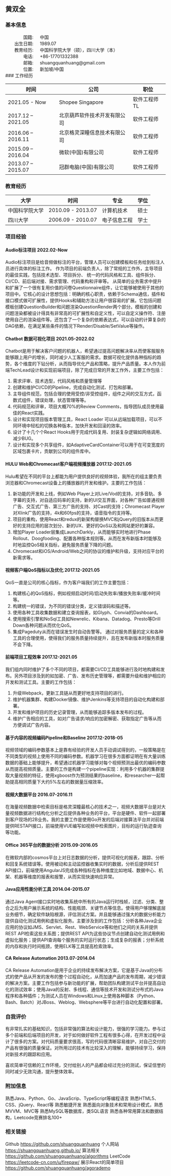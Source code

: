## 黄双全

### 基本信息

<div style="display: table">
  <div style="display: table-row">
    <div style="width: 150px; display: table-cell; text-align: end; padding: 0 10px;" >
      国籍:
    </div>
    <div style="width: 600px; display: table-cell; text-align: start; padding: 0 10px;" >
      中国
    </div>
  </div>
  <div style="display: table-row">
    <div style="width: 150px; display: table-cell; text-align: end; padding: 0 10px;" >
      出生日期:
    </div>
    <div style="width: 600px; display: table-cell; text-align: start; padding: 0 10px;" >
      1989.07
    </div>
  </div>
  <div style="display: table-row">
    <div style="width: 150px; display: table-cell; text-align: end; padding: 0 10px;" >
      教育经历:
    </div>
    <div style="width: 600px; display: table-cell; text-align: start; padding: 0 10px;" >
      中国科学院大学（硕），四川大学（本）
    </div>
  </div>
  <div style="display: table-row">
    <div style="width: 150px; display: table-cell; text-align: end; padding: 0 10px;" >
      电话:
    </div>
    <div style="width: 600px; display: table-cell; text-align: start; padding: 0 10px;" >
      +86-17701332388
    </div>
  </div>
  <div style="display: table-row">
    <div style="width: 150px; display: table-cell; text-align: end; padding: 0 10px;" >
      邮箱:
    </div>
    <div style="width: 600px; display: table-cell; text-align: start; padding: 0 10px;" >
      shuangquanhuang@gmail.com
    </div>
  </div>
  <div style="display: table-row">
    <div style="width: 150px; display: table-cell; text-align: end; padding: 0 10px;" >
      位置:
    </div>
    <div style="width: 600px; display: table-cell; text-align: start; padding: 0 10px;" >
      新加坡/中国
    </div>
  </div>
</div>
### 工作经历


| 时间 | 公司 | 职位 |
| ------ | ------| ------ |
| 2021.05 - Now | Shopee Singapore | 软件工程师TL|
| 2017.12 – 2021.05 |北京葫芦软件技术开发有限公司 | 软件工程师 |
| 2016.06 – 2016.11 | 北京格灵深瞳信息技术有限公司 | 软件工程师 |
| 2015.09 – 2016.04 | 微软(中国)有限公司 | 软件工程师 |
| 2013.07 – 2015.07 | 冠群电脑(中国)有限公司 | 软件工程师 |


### 教育经历

| 大学 | 时间 | 专业 | 学位 |
| --------------- | ---- | ---- | ---- |
| 中国科学院大学 | 2010.09 - 2013.07 | 计算机技术 | 硕士 |
| 四川大学 | 2006.09 - 2010.07 | 电子信息工程 | 学士 |


### 项目经验
#### Audio标注项目 2022.02-Now
Audio标注项目是给音频做标注的平台，管理人员可以创建模板和任务给到标注人员进行具体的标注工作。
作为项目的前端负责人，除了常规的工作外，主导项目的最佳实践，包括技术选型、项目拆分、 统一的代码风格和工具、组件拆分、CI/CD、前后端对接、需求管理、代码重构和评审等。
从简单的业务需求中提升和扩展了一个很有复用价值的问卷Questionnaire组件，让它能够被使用于其他的项目中。它核心的设计思想包括：明确的核心职责，依赖于Schema通信，插件和接口模式做可扩展性，提供Hooks和辅助方法让用户很容易的扩展。它包括问题模板创建QuestionBuilder和问题渲染QuestionRender两个部分。模板的创建和问题渲染都被设计得具有非常高的可扩展性和自定义性，可以自定义操作符、注册使用自己的渲染组件等。还包含了一个复杂的依赖表达式，可以自动的计算复杂的DAG依赖，在满足某些条件的情况下Render/Disable/SetValue等操作。

#### Chatbot 数据可视化项目    2021.05-2022.02
Chatbot是用于解决客户问题的机器人，希望通过提高问题解决率从而使客服服务能够跟上用户的增长，同时减少人工客服的需求。数据可视化提供各种指标的趋势，各个维度的下钻分析，从而指导优化产品和策略，提升产品质量。本人作为前端TechLead设计和实现前端项目，除了完成日常的开发工作外，主要工作包括：
1. 需求评审、技术选型，代码风格和质量管理等
2. 创建和维护CI/CD的Pipeline，完成自动化测试、打包和部署。
3. 主导组件规范，包括合理的使用受控/非受控组件，组件之间的交互方式，函数式组件，错误处理，状态管理等等。
4. 代码规范和评审，项目大概70%的Review Comments，指导团队成员使用最佳的React实践。
5. 设计和实现项目版本管理工具，React Loader 可以从远端加载项目，可以不同环境中轻松的切换各种版本，加快开发和回滚的效率。
6. 设计了十几个个React Hooks用于完成代码复用、封装复杂逻辑如网络调用、减少BUG。
7. 设计和实现多个共享组件，如AdaptiveCardContainer可以用于在可变宽度的区域包裹卡片，贡献到公司的组件库中。

#### HULU Web和Chromecast客户端视频播放器     2017.12-2021.05
Hulu希望在不同的平台上都能为用户提供良好的视频体验，我所在的组主要负责浏览器和Chromecast设备上的播放器的开发和维护。主要的工作包括：
1. 新功能的开发和上线，例如Web Player上对Live/Vod的支持，对多音轨、多字幕的支持，对自适应码率的支持，新的UI交互界面，对各种广告如普通视频广告、交互式广告、第三方广告的支持、对Cast的支持；Chromecast Player对Xlink广告的支持，4k和60fps的支持，语音指令的支持等。
2. 项目的重构，使用React和redux的新架构替换MVC和jQuery的旧版本从而更好的支持应用的层次划分、新的UX、更好的QoS以及和网站更好的兼容。
3. 增加Player Loader层集成LaunchDarkly，从而能够实时地进行Phase Rollout、Doogfooding、配置各种版本规则等。从而在发布新版本时能够及时地监控QoS相关指标，避免服务质量下降的问题。
4. Chromecast和iOS/Android/Web之间的协议的维护和升级，支持对应平台的新需求等。

#### 视频客户端QoS指标以及优化     2017.12-2021.05
QoS一直是公司的核心指标，作为客户端我们的工作主要包括：
1. 构建核心的QoS指标，例如视频启动时间/启动失败率/播放失败率/缓冲时间等。
2. 构建统一的错误，为不同的错误分类，定义错误码和描述等。
3. 使用各种工具收集数据和建立查询报表，如Glyph、Convia的Dashboard。
4. 使用搜索引擎和NoSql工具如Newrelic、Kibana、Datadog、Presto等Drill Down各种问题从而优化QoS。
5. 集成Pageduty从而在错误发生时自动告警等。
通过对服务质量的定义和各种工具的合理使用，使得我们的服务质量持续提升，且在发布新版本时服务质量不会下降。

#### 前端项目工程效率     2017.12-2021.05
我们组内同时维护了多个不同的项目，都需要CI/CD工具能够进行及时地构建和发布。另外项目涉及到的如加密、广告、发布历史管理等，都需要升级和维护相应的开发和测试工具。主要的工作包括：
1. 升级Webpack，更新工具链从而更好地支持项目的进行。
2. 维护机器集群、构建Docker镜像、维护Jenkins等支持项目的自动化构建和部署。
3. 开发和维护项目的历史记录管理，从而能够追踪多版本发布的过程。
4. 维护广告相应的工具，如对广告请求/响应的加密解密、获取指定广告等从而方便调试广告内容。

#### 基于内容的视频编码Pipeline和Baseline    2017.12-2018-05
视频领域的编码参数基本上是靠有经验的开发人员手动调试得到的，一般策略是在不同类型的视频上使用不同的编码参数。机器学习在很多方面都证明在有大量训练数据的基础上能够提升，希望通过机器学习能够对每个视频预测出最优的编码参数从而提高视频质量。主要的工作是构建一个pipeline实现：利用多个机器的集群提取大量视频的特征，使用xgboost作为预测结果的baseline，和researcher一起帮助提高相同质量下大约5%左右的数据量压缩效率。

#### 视频大数据平台     2016.07-2016.11
在海量视频数据中检索目标是格灵深瞳最核心的技术之一，视频大数据平台是对大量视频数据进行结构化分析之后提供各种业务的平台，平台是硬件、软件一起部署到客户现场的2B业务。我的主要工作是使用Go开发的后端对接算法平台并对前端提供RESTAPI接口，前端使用VUE编写如视频中检索图片，目标的运行轨迹查询等功能。

#### Office 365平台的数据分析    2015.09-2016.05
在微软内部的cosmos平台上对日志数据的分析，提供可视化的报表，跟踪、分析和回复系统错误等。使用被动和主动监控器收集实时的数据，分析后提供REST API接口，前端使用AngularJS完成各种指标在各种维度比如地域、数据中心、机架、机器等维度的报表和报警，从而实现快速响应异常。

#### Java应用性能分析工具     2014.04-2015.07
通过Java Agent接口实时地收集系统中所有的Java运行时栈帧，过滤、分类、整合之后为用户展示系统的结构、性能瓶颈、关键节点等信息。使得用户够理解底层业务细节，确定软件缺陷根源，评估测试方案。并且能够通过强大的数据分析能力提供自动化测试用例和虚拟化服务。主要涉及到的工作包括：分析各种Java企业应用的协议如JMS、Servlet、Rest、WebService等和他们之间的关系并提供REST API检索这些关系图；提供REST API为这些协议节点创建自动化测试用例和虚拟化服务；提供API查询每个服务的实时运行状态；生成复杂的报表；分析系统的内存和执行时间瓶颈，使用ELK等工具提高检索效率。

#### CA Release Automation    2013.07-2014.04
CA Release Automation是用于企业的持续发布解决方案，它是基于Java的分布式的使产品从开发的发布的整个过程自动化，从而加速产品的发布周期，减少错误的解决方案。主要工作包括参与新功能的扩展，帮助团队构建测试平台并提高自动化的测试效率；使用Java的反射、多线程、通信等技术开发和测试分布式的Java程序和各种插件；为测试人员在Windows和Linux上使用各种脚本（Python、Bash、Batch）对JBoss、Weblog、Websphere等平台进行自动化配置和部署。


### 自我评价
有非常扎实的基础知识，包括非常强的算法和设计能力，很强的学习能力。参与过多个前端和后端项目的开发，对于如何做好软件工程有很多心得，在开发过程中设计了很多的方案。对代码质量要求很高，写的代码很清晰容易维护，对自己交付的产品有很强的质量保证。对所用过的技术有比较深入的理解，能够持续学习，保持对新技术的跟踪和应用。

喜欢简单可信赖的工作环境，交付给别人的产品都会经过充分的测试，保证信誉的同时减少无效沟通，提升整体效率。

### 附加信息
熟悉Java、Python、Go、JavaScrip、TypeScript等编程语言
熟悉HTML5、CSS、jQuery、React等
熟悉敏捷开发
熟悉面向对象技术和常用设计模式，熟悉MVVM、MVC等
熟悉MySQL等数据库，类SQL语言
熟悉各种常用算法和数据结构，Leetcode竞赛排名100+

### 相关链接
Github https://github.com/shuangquanhuang
个人网站 https://shuangquanhuang.github.io/
算法相关 https://github.com/shuangquanhuang/algorithms
LeetCode https://leetcode-cn.com/u/firepaw/
展示React的简单项目 https://github.com/shuangquanhuang/agorademo